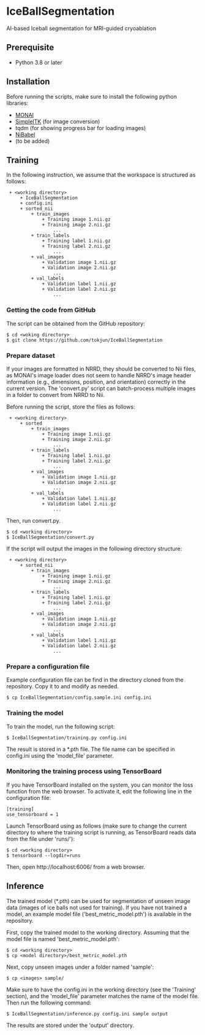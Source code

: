 # IceBallSegmentation
AI-based Iceball segmentation for MRI-guided cryoablation

## Prerequisite
 - Python 3.8 or later

## Installation

Before running the scripts, make sure to install the following python libraries:
 - [MONAI](https://monai.io/)
 - [SimpleITK](https://simpleitk.readthedocs.io/en/v1.1.0/index.html) (for image conversion)
 - tqdm (for showing progress bar for loading images)
 - [NiBabel](https://nipy.org/nibabel/)
 - (to be added)

## Training

In the following instruction, we assume that the workspace is structured as follows:

~~~~
 + <working directory> 
     + IceBallSegmentation
     + config.ini
     + sorted_nii
         + train_images
             + Training image 1.nii.gz
             + Training image 2.nii.gz
                 ...
         + train_labels
             + Training label 1.nii.gz
             + Training label 2.nii.gz
                 ...
         + val_images
             + Validation image 1.nii.gz
             + Validation image 2.nii.gz
                 ...
         + val_labels
             + Validation label 1.nii.gz
             + Validation label 2.nii.gz
                 ...
~~~~

### Getting the code from GitHub

The script can be obtained from the GitHub repository: 

~~~~
$ cd <woking directory>
$ git clone https://github.com/tokjun/IceBallSegmentation
~~~~

### Prepare dataset

If your images are formatted in NRRD, they should be converted to Nii files, as MONAI's
image loader does not seem to handle NRRD's image header information (e.g., dimensions,
position, and orientation) correctly in the current version. The 'convert.py' script can
batch-process multiple images in a folder to convert from NRRD to Nii.

Before running the script, store the files as follows:

~~~~
 + <working directory> 
     + sorted
         + train_images
             + Training image 1.nii.gz
             + Training image 2.nii.gz
                 ...
         + train_labels
             + Training label 1.nii.gz
             + Training label 2.nii.gz
                 ...
         + val_images
             + Validation image 1.nii.gz
             + Validation image 2.nii.gz
                 ...
         + val_labels
             + Validation label 1.nii.gz
             + Validation label 2.nii.gz
                 ...
~~~~

Then, run convert.py. 
~~~~
$ cd <working directory>
$ IceBallSegmentation/convert.py
~~~~

If the script will output the images in the following directory structure:
~~~~
 + <working directory> 
     + sorted_nii
         + train_images
             + Training image 1.nii.gz
             + Training image 2.nii.gz
                 ...
         + train_labels
             + Training label 1.nii.gz
             + Training label 2.nii.gz
                 ...
         + val_images
             + Validation image 1.nii.gz
             + Validation image 2.nii.gz
                 ...
         + val_labels
             + Validation label 1.nii.gz
             + Validation label 2.nii.gz
                 ...
~~~~


### Prepare a configuration file

Example configuration file can be find in the directory cloned from the repository. Copy it to <working directory> and modify as needed.

~~~~
$ cp IceBallSegmentation/config.sample.ini config.ini
~~~~

### Training the model

To train the model, run the following script:
~~~~
$ IceBallSegmentation/training.py config.ini
~~~~

The result is stored in a *.pth file. The file name can be specified in config.ini using the 'model_file' parameter.


### Monitoring the training process using TensorBoard

If you have TensorBoard installed on the system, you can monitor the loss function from the web browser.
To activate it, edit the following line in the configuration file:

~~~~
[training]
use_tensorboard = 1
~~~~

Launch TensorBoard using as follows (make sure to change the current directory to where
the training script is running, as TensorBoard reads data from the file under 'runs/'):

~~~~
$ cd <working directory>
$ tensorboard --logdir=runs
~~~~

Then, open http://localhost:6006/ from a web browser.



## Inference

The trained model (*.pth) can be used for segmentation of unseen image data (images of ice balls not used for training). If you have not trained a model, an example model file ('best_metric_model.pth') is available in the repository.

First, copy the trained model to the working directory. Assuming that the model file is named 'best_metric_model.pth':

~~~
$ cd <working directory>
$ cp <model directory>/best_metric_model.pth
~~~

Next, copy unseen images under a folder named 'sample':

~~~
$ cp <images> sample/
~~~

Make sure to have the config.ini in the working directory (see the 'Training' section), and the 'model_file' parameter matches the name of the model file. Then run the following command:

~~~~
$ IceBallSegmentation/inference.py config.ini sample output
~~~~

The results are stored under the 'output' directory.







